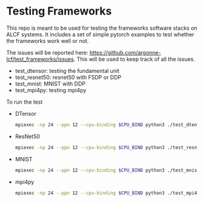 # Testing Frameworks

This repo is meant to be used for testing the frameworks software stacks on ALCF systems. It includes a set of simple pytorch examples to test whether the frameworks work well or not. 

The issues will be reported here: https://github.com/argonne-lcf/test_frameworks/issues. This will be used to keep track of all the issues. 

- test_dtensor: testing the fundamental unit
- test_resnet50: resnet50 with FSDP or DDP
- test_mnist: MNIST with DDP
- test_mpi4py: testing mpi4py

To run the test

* DTensor
  ```bash
  mpiexec -np 24 --ppn 12 --cpu-binding $CPU_BIND python3 ./test_dtensor.py --tp-size 8 --dim 96
  ```

* ResNet50
  ```bash
  mpiexec -np 24 --ppn 12 --cpu-binding $CPU_BIND python3 ./test_resnet50.py
  ```

* MNIST
  ```bash
  mpiexec -np 24 --ppn 12 --cpu-binding $CPU_BIND python3 ./test_mnist.py
  ```

* mpi4py
  ```bash
  mpiexec -np 24 --ppn 12 --cpu-binding $CPU_BIND python3 ./test_mpi4py.py
  ```



